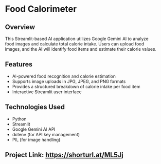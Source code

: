 # Food Calorimeter

## Overview
This Streamlit-based AI application utilizes Google Gemini AI to analyze food images and calculate total calorie intake. Users can upload food images, and the AI will identify food items and estimate their calorie values.

## Features
- AI-powered food recognition and calorie estimation
- Supports image uploads in JPG, JPEG, and PNG formats
- Provides a structured breakdown of calorie intake per food item
- Interactive Streamlit user interface

## Technologies Used
- Python
- Streamlit
- Google Gemini AI API
- dotenv (for API key management)
- PIL (for image handling)

## Project Link: https://shorturl.at/ML5Jj
